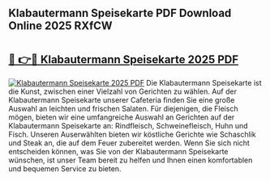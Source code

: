 ## Klabautermann Speisekarte PDF Download Online 2025 RXfCW

# <h2><a href="http://gc8ieb.nevu.top/?p=Klabautermann+Speisekarte">🔗 👉🔴 Klabautermann Speisekarte 2025 PDF</a></h2>

[![Klabautermann Speisekarte 2025 PDF](https://i.imgur.com/dBaPXMq.png)](http://gc8ieb.nevu.top/?p=Klabautermann+Speisekarte)
Die Klabautermann Speisekarte ist die Kunst, zwischen einer Vielzahl von Gerichten zu wählen. Auf der Klabautermann Speisekarte unserer Cafeteria finden Sie eine große Auswahl an leichten und frischen Salaten. Für diejenigen, die Fleisch mögen, bieten wir eine umfangreiche Auswahl an Gerichten auf der Klabautermann Speisekarte an: Rindfleisch, Schweinefleisch, Huhn und Fisch. Unseren Auserwählten bieten wir köstliche Gerichte wie Schaschlik und Steak an, die auf dem Feuer zubereitet werden. Wenn Sie sich nicht entscheiden können, was Sie von der Klabautermann Speisekarte wünschen, ist unser Team bereit zu helfen und Ihnen einen komfortablen und bequemen Service zu bieten.
